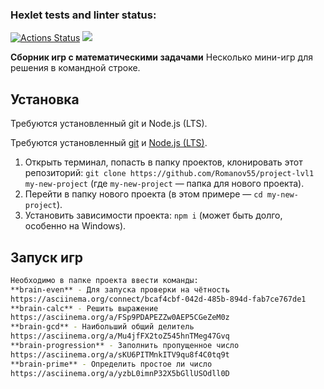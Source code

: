 ### Hexlet tests and linter status:
[![Actions Status](https://github.com/Romanov55/frontend-project-lvl1/workflows/hexlet-check/badge.svg)](https://github.com/Romanov55/frontend-project-lvl1/actions) <a href="https://codeclimate.com/github/Romanov55/project-lvl1/maintainability"><img src="https://api.codeclimate.com/v1/badges/ab6184aa01c1499b4663/maintainability" /></a>

**Сборник игр с математическими задачами**
Несколько мини-игр для решения в командной строке.
## Установка

Требуются установленный git и Node.js (LTS).

Требуются установленный [git](https://git-scm.com/) и [Node.js (LTS)](https://nodejs.org/en/).

1. Открыть терминал, попасть в папку проектов, клонировать этот репозиторий: `git clone https://github.com/Romanov55/project-lvl1 my-new-project` (где `my-new-project` — папка для нового проекта).
2. Перейти в папку нового проекта (в этом примере — `cd my-new-project`).
3. Установить зависимости проекта: `npm i` (может быть долго, особенно на Windows).
## Запуск игр
```bash
Необходимо в папке проекта ввести команды: 
**brain-even** - Для запуска проверки на чётность
https://asciinema.org/connect/bcaf4cbf-042d-485b-894d-fab7ce767de1
**brain-calc** - Решить выражение
https://asciinema.org/a/FSp9PDAPEZZw0AEP5CGeZeM0z
**brain-gcd** - Наибольший общий делитель 
https://asciinema.org/a/Mu4jfFX2toZ545hnTMeg47Gvq
**brain-progression** - Заполнить пропущенное число
https://asciinema.org/a/sKU6PITMnkITV9qu8f4C0tq9t
**brain-prime** - Определить простое ли число
https://asciinema.org/a/yzbL0imnP32X5bGllUSOdll0D
```